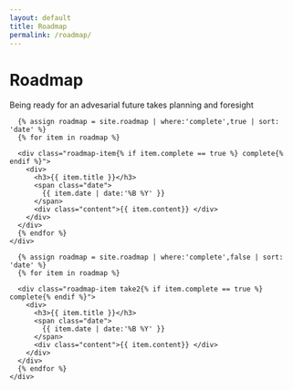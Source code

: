 ```yaml
---
layout: default
title: Roadmap
permalink: /roadmap/
---
```


<div class="wrapper hero">
  <div class="grid">
    <div class="w12">
      <h1>Roadmap</h1>
      <p>Being ready for an advesarial future takes planning and foresight</p>
    </div>
  </div>
</div>


<div class="wrapper roadmap">
  <div class="grid">
    <div class="w12">

      {% assign roadmap = site.roadmap | where:'complete',true | sort: 'date' %}
      {% for item in roadmap %}

      <div class="roadmap-item{% if item.complete == true %} complete{% endif %}">
        <div>
          <h3>{{ item.title }}</h3>
          <span class="date">
            {{ item.date | date:'%B %Y' }}
          </span>
          <div class="content">{{ item.content}} </div>
        </div>
      </div>
      {% endfor %}
    </div>

  </div>
</div>

<div class="wrapper roadmap">
  <div class="grid">
    <div class="w12">

      {% assign roadmap = site.roadmap | where:'complete',false | sort: 'date' %}
      {% for item in roadmap %}

      <div class="roadmap-item take2{% if item.complete == true %} complete{% endif %}">
        <div>
          <h3>{{ item.title }}</h3>
          <span class="date">
            {{ item.date | date:'%B %Y' }}
          </span>
          <div class="content">{{ item.content}} </div>
        </div>
      </div>
      {% endfor %}
    </div>

  </div>
</div>